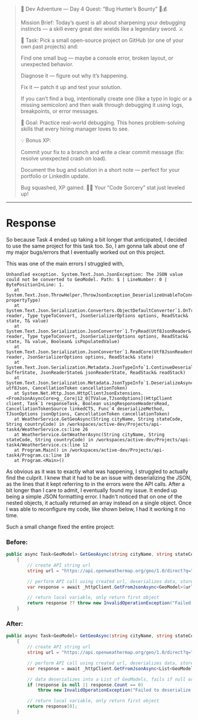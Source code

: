 ﻿> 🌄 Dev Adventure — Day 4 Quest: “Bug Hunter’s Bounty” 🐛💰
>
> Mission Brief:
> Today’s quest is all about sharpening your debugging instincts — a skill every great dev wields like a legendary sword. ⚔️
>
> 🧭 Task:
> Pick a small open-source project on GitHub (or one of your own past projects) and:
>
> Find one small bug — maybe a console error, broken layout, or unexpected behavior.
>
> Diagnose it — figure out why it’s happening.
>
> Fix it — patch it up and test your solution.
>
> If you can’t find a bug, intentionally create one (like a typo in logic or a missing semicolon) and then walk through debugging it using logs, breakpoints, or error messages.
>
> 🎯 Goal:
Practice real-world debugging. This hones problem-solving skills that every hiring manager loves to see.
>
> 💡 Bonus XP:
>
> Commit your fix to a branch and write a clear commit message (fix: resolve unexpected crash on load).
>
> Document the bug and solution in a short note — perfect for your portfolio or LinkedIn update.
>
> Bug squashed, XP gained. 🧙‍♂️ Your “Code Sorcery” stat just leveled up!
---
# Response

So because Task 4 ended up taking a bit longer that anticipated, I decided to use the same project for this task too.  So, I am gonna talk about one of my major bugs/errors that I eventually worked out on this project.  

This was one of the main errors I struggled with, 

~~~
Unhandled exception. System.Text.Json.JsonException: The JSON value could not be converted to GeoModel. Path: $ | LineNumber: 0 | BytePositionInLine: 1.
   at System.Text.Json.ThrowHelper.ThrowJsonException_DeserializeUnableToConvertValue(Type propertyType)
   at System.Text.Json.Serialization.Converters.ObjectDefaultConverter`1.OnTryRead(Utf8JsonReader& reader, Type typeToConvert, JsonSerializerOptions options, ReadStack& state, T& value)
   at System.Text.Json.Serialization.JsonConverter`1.TryRead(Utf8JsonReader& reader, Type typeToConvert, JsonSerializerOptions options, ReadStack& state, T& value, Boolean& isPopulatedValue)
   at System.Text.Json.Serialization.JsonConverter`1.ReadCore(Utf8JsonReader& reader, JsonSerializerOptions options, ReadStack& state)
   at System.Text.Json.Serialization.Metadata.JsonTypeInfo`1.ContinueDeserialize(ReadBufferState& bufferState, JsonReaderState& jsonReaderState, ReadStack& readStack)
   at System.Text.Json.Serialization.Metadata.JsonTypeInfo`1.DeserializeAsync(Stream utf8Json, CancellationToken cancellationToken)
   at System.Net.Http.Json.HttpClientJsonExtensions.<FromJsonAsyncCore>g__Core|12_0[TValue,TJsonOptions](HttpClient client, Task`1 responseTask, Boolean usingResponseHeadersRead, CancellationTokenSource linkedCTS, Func`4 deserializeMethod, TJsonOptions jsonOptions, CancellationToken cancellationToken)
   at WeatherService.GetGeoAsync(String cityName, String stateCode, String countryCode) in /workspaces/active-dev/Projects/api-task4/WeatherService.cs:line 26
   at WeatherService.GetWeatherAsync(String cityName, String stateCode, String countryCode) in /workspaces/active-dev/Projects/api-task4/WeatherService.cs:line 12
   at Program.Main() in /workspaces/active-dev/Projects/api-task4/Program.cs:line 10
   at Program.<Main>()
~~~

As obvious as it was to exactly what was happening, I struggled to actually find the culprit. I knew that it had to be an issue with deserializing the JSON, as the lines that it kept referring to in the errors were the API calls.  After a bit longer than I care to admit, I eventually found my issue.  It ended up being a simple JSON formatting error.  I hadn't noticed that on one of the nested objects, it actually returned an array instead on a single object.  Once I was able to reconfigure my code, like shown below, I had it working it no time. 

Such a small change fixed the entire project:

### Before:
```csharp
public async Task<GeoModel> GetGeoAsync(string cityName, string stateCode, string countryCode = "US")
    {
        // create API string url
        string url = "https://api.openweathermap.org/geo/1.0/direct?q=" + $"{cityName},{stateCode},{countryCode}&appid={_appId}";

        // perform API call using created url, deserializes data, stores in local variable
        var response = await _httpClient.GetFromJsonAsync<GeoModel>(url);  // MISTAKE WAS HERE

        // return local variable, only return first object
        return response ?? throw new InvalidOperationException("Failed to deserialize data.");
    }
```
### After:
```csharp
public async Task<GeoModel> GetGeoAsync(string cityName, string stateCode, string countryCode = "US")
    {
        // create API string url
        string url = "https://api.openweathermap.org/geo/1.0/direct?q=" + $"{cityName},{stateCode},{countryCode}&appid={_appId}";

        // perform API call using created url, deserializes data, stores in local variable
        var response = await _httpClient.GetFromJsonAsync<List<GeoModel>>(url);

        // data deserializes into a List of GeoModels, fails if null or count is 0
        if (response is null || response.Count == 0)
            throw new InvalidOperationException("Failed to deserialize data.");

        // return local variable, only return first object
        return response[0];
    }
```